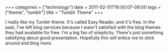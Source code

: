 +++
categories = ["technology"]
date = 2011-02-01T16:00:07-08:00
tags = ["theme", "tumblr"]
title = "Tumblr Theme"
+++

I really like my Tumblr theme. It's called Easy Reader, and it's free. In the past, I've left blog services because I wasn't satisfied with the blog themes they had available for free. I'm a big fan of simplicity. There's just something satisfying about good presentation. Hopefully this will entice me to stick around and blog more.

